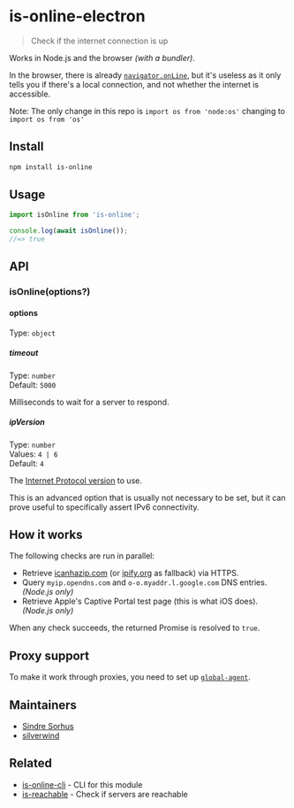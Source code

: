 # is-online-electron

> Check if the internet connection is up

Works in Node.js and the browser *(with a bundler)*.

In the browser, there is already [`navigator.onLine`](https://developer.mozilla.org/en-US/docs/Web/API/NavigatorOnLine.onLine), but it's useless as it only tells you if there's a local connection, and not whether the internet is accessible.


Note: The only change in this repo is `import os from 'node:os'` changing to `import os from 'os'`

## Install

```sh
npm install is-online
```

## Usage

```js
import isOnline from 'is-online';

console.log(await isOnline());
//=> true
```

## API

### isOnline(options?)

#### options

Type: `object`

##### timeout

Type: `number`\
Default: `5000`

Milliseconds to wait for a server to respond.

##### ipVersion

Type: `number`\
Values: `4 | 6`\
Default: `4`

The [Internet Protocol version](https://en.wikipedia.org/wiki/Internet_Protocol#Version_history) to use.

This is an advanced option that is usually not necessary to be set, but it can prove useful to specifically assert IPv6 connectivity.

## How it works

The following checks are run in parallel:

- Retrieve [icanhazip.com](https://github.com/major/icanhaz) (or [ipify.org](https://www.ipify.org) as fallback) via HTTPS.
- Query `myip.opendns.com` and `o-o.myaddr.l.google.com` DNS entries. *(Node.js only)*
- Retrieve Apple's Captive Portal test page (this is what iOS does). *(Node.js only)*

When any check succeeds, the returned Promise is resolved to `true`.

## Proxy support

To make it work through proxies, you need to set up [`global-agent`](https://github.com/gajus/global-agent).

## Maintainers

- [Sindre Sorhus](https://github.com/sindresorhus)
- [silverwind](https://github.com/silverwind)

## Related

- [is-online-cli](https://github.com/sindresorhus/is-online-cli) - CLI for this module
- [is-reachable](https://github.com/sindresorhus/is-reachable) - Check if servers are reachable
